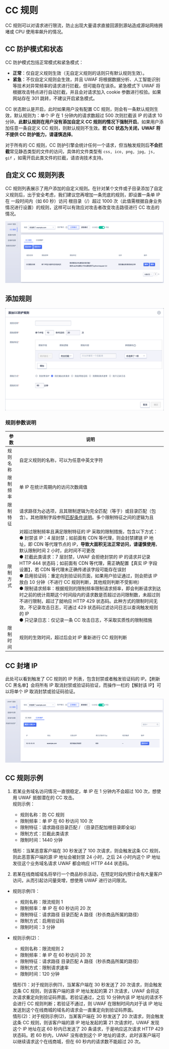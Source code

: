 # CC 规则

CC 规则可以对请求进行限流，防止出现大量请求直接回源到源站造成源站网络拥堵或 CPU 使用率飙升的情况。

## CC 防护模式和状态

CC 防护模式包括正常模式和紧急模式：

- **正常**：仅自定义规则生效（无自定义规则的话则只有默认规则生效）。
- **紧急**：不仅自定义规则会生效，并且 UWAF 将根据数据分析、人工智能识别等技术对异常频率的请求进行拦截，但可能存在误杀。紧急模式下 UWAF 将根据攻击特点进行自动拦截，并且会对请求加入 cookie 参数进行校验。如果网站存在 301 跳转，不建议开启紧急模式。

CC 状态默认是开启，此时如果用户没有配置 CC 规则，则会有一条默认规则生效，默认规则为：单个 IP 在 1 分钟内的请求数超过 500 次则拦截该 IP 的请求 10 分钟。**此默认规则在用户没有添加自定义 CC 规则的情况下强制开启**。如果用户添加任意一条自定义 CC 规则，则默认规则不生效。**若 CC 状态为关闭，UWAF 将不提供 CC 防护能力，请谨慎选择**。

对于所有的 CC 规则，CC 防护引擎会统计任何一个请求，但当触发规则后**不会拦截**常见静态类型的文件的访问，具体的文件类型有 `css, ico, png, jpg, js, gif` ，如需开启此类文件的拦截，请咨询技术支持。

## 自定义 CC 规则列表

CC 规则列表展示了用户添加的自定义规则。在针对某个文件或子目录添加了自定义规则后，出于安全考虑，我们建议您再增加一条兜底的规则，即设置一条单 IP 在 一段时间内（如 60 秒）访问 根目录（/）超过 1000 次（此值需根据自身业务情况进行设置）的规则，这样可以有效应对攻击者改变攻击路径进行 CC 攻击的情况。

![cc-rule-img-1](/images/cc_rule_img_1.png)

## 添加规则

![cc-rule-img-3](/images/cc_rule_img_3.png)

### 规则参数说明

| 参数     | 说明                                                                                                                                                                                                                                                                                                                                                                                                                                                                                                                                                                                                                                                                                                                                                                                                                                                                                       |
| -------- | ------------------------------------------------------------------------------------------------------------------------------------------------------------------------------------------------------------------------------------------------------------------------------------------------------------------------------------------------------------------------------------------------------------------------------------------------------------------------------------------------------------------------------------------------------------------------------------------------------------------------------------------------------------------------------------------------------------------------------------------------------------------------------------------------------------------------------------------------------------------------------------------ |
| 规则名称 | 自定义规则的名称，可以为任意中英文字符                                                                                                                                                                                                                                                                                                                                                                                                                                                                                                                                                                                                                                                                                                                                                                                                                                                     |
| 限制频率 | 单 IP 在统计周期内的访问次数阈值                                                                                                                                                                                                                                                                                                                                                                                                                                                                                                                                                                                                                                                                                                                                                                                                                                                           |
| 限制特征 | 请求路径为必选项，且其限制逻辑为完全匹配（等于）或目录匹配（包含）。其他限制字段参照[匹配条件说明](/uewaf/features/rule/UWAF_rule?id=匹配条件说明)。多个限制特征之间的逻辑为且                                                                                                                                                                                                                                                                                                                                                                                                                                                                                                                                                                                                                                                                                                             |
| 限制方式 | 对超过限制频率且满足限制特征的 IP 采取的限制措施，包含以下方式：<br>● 封禁该 IP：4 层封禁；如前面有 CDN 等代理，则会封禁建链 IP 地址，即 CDN 等代理节点的 IP，**导致大面积无法正常访问，请谨慎使用**，默认限制时间 2 小时，此时间不可更改<br>● 拦截此类请求：7 层封禁，UWAF 会拒绝封禁的 IP 的请求并记录 HTTP 444 状态码；如前面有 CDN 等代理，需正确配置【真实 IP 字段设置】，若 CDN 等代理未正确传递该字段可能存在误封<br>● 启用验证码：重定向到验证码页面，如果用户验证通过，则会把该 IP 放白 10 分钟（不进行 CC 规则判断，其他规则判断不受影响）<br>● 限制请求频率：根据规则的限制频率限制请求频率，即会判断请求到达时之前的统计周期这个时间段内的请求数是否超过访问限制数，未超过则不进行限制，超过了就响应 HTTP 429 状态码。此种方式的限制时间无效，不记录攻击日志，可通过 429 状态码过滤访问日志以查询触发规则的 IP<br>● 只记录日志：仅记录一条 CC 攻击日志，不采取实质性的限制措施 |
| 限制时间 | 规则的生效时间，超过后会对 IP 重新进行 CC 规则判断                                                                                                                                                                                                                                                                                                                                                                                                                                                                                                                                                                                                                                                                                                                                                                                                                                         |

## CC 封堵 IP

此处可以看到触发了 CC 规则的 IP 列表，包含封禁或者触发验证码的 IP。【刷新 CC 黑名单】会将所有 IP 取消封禁或验证码验证，而操作一栏的【解封该 IP】可以将单个 IP 取消封禁或验证码验证。

![cc-rule-img-2](/images/cc_rule_img_2.png)

## CC 规则示例

1. 若某业务域名访问情况一直很稳定，单 IP 在 1 分钟内不会超过 100 次，想使用 UWAF 抵御潜在的 CC 攻击。  
   规则示例：

   - 规则名称：防 CC 规则
   - 限制频率：单 IP 在 60 秒访问 100 次
   - 限制特征：请求路径目录匹配 / （目录匹配加根目录即全站）
   - 限制方式：拦截此类请求
   - 限制时间：1440 分钟

   情形：当某恶意客户端在 30 秒发送了 100 次请求，则会触发这条 CC 规则，则此恶意客户端的源 IP 地址会被封禁 24 小时，之后 24 小时内这个 IP 地址发往这个业务域名请求 UWAF 都会响应 HTTP 444 状态码。

2. 若某在线商城域名将举行一个商品秒杀活动，在预定时段内预计会有大量客户访问，从而引起访问量突增，想使用 UWAF 进行访问限流。

- 规则示例(1)：

  - 规则名称：限流规则 1
  - 限制频率：单 IP 在 60 秒访问 20 次
  - 限制特征：请求路径 目录匹配 A 路径（秒杀商品所属的路径）
  - 限制方式：启用验证码
  - 限制时间：3 分钟

- 规则示例(2)：

  - 规则名称：限流规则 2
  - 限制频率：单 IP 在 60 秒访问 20 次
  - 限制特征：请求路径 目录匹配 A 路径（秒杀商品所属的路径）
  - 限制方式：限制请求速率
  - 限制时间：120 分钟

  情形(1)：对于规则示例(1)，当某客户端在 30 秒发送了 20 次请求，则会触发这条 CC 规则，则该客户端的源 IP 地址发起的第 21 次请求，UWAF 会将这次请求重定向到验证码界面。若验证通过，之后 10 分钟内该 IP 地址的请求不会进行 CC 规则判断；若验证不通过，则 UWAF 在限制时间内对于该 IP 地址发送到这个在线商城的域名的请求会一直重定向到验证码界面。  
  情形(2)：对于规则示例(2)，当某客户端在 30 秒发送了 20 次请求，则会触发这条 CC 规则，则该客户端的源 IP 地址发起的第 21 次请求时，UWAF 发现这个 IP 地址在这 60 秒内已发送了 20 条请求，于是响应这次请求 HTTP 429 状态码。若 60 秒内，UWAF 没有收到这个 IP 地址的请求，此时该客户端可以继续请求这个在线商城，但在 60 秒内的请求数不能超过 20 次。
